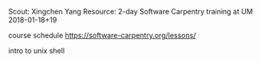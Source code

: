 Scout: Xingchen Yang
Resource: 2-day Software Carpentry training at UM 2018-01-18+19

course schedule
https://software-carpentry.org/lessons/

intro to unix shell

